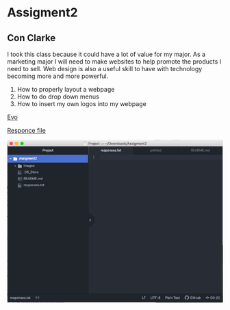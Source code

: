 # Assigment2
## Con Clarke

I took this class because it could have a lot of value for my major. As a marketing major I will need to make websites to help promote the products I need to sell. Web design is also a useful skill to have with technology becoming more and more powerful.

1. How to properly layout a webpage
2. How to do drop down menus
3. How to insert my own logos into my webpage

[Evo](https://www.evo.com/)

[Responce file](./responses.txt)

![Screen Shot](./images/ScreenShot.png)

